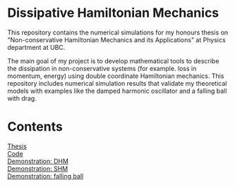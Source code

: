 # Dissipative Hamiltonian Mechanics
This repository contains the numerical simulations for my honours thesis on "Non-conservative Hamiltonian Mechanics and its Applications" at Physics department at UBC. 

The main goal of my project is to develop mathematical tools to describe the dissipation in non-conservative systems (for example. loss in momentum, energy) using double coordinate Hamiltonian mechanics. This repository includes numerical simulation results that validate my theoretical models with examples like the damped harmonic oscillator and a falling ball with drag.

# Contents  
[Thesis](PHYS449_Thesis_sub.pdf)   
[Code](thesis_code.ipynb)   
[Demonstration: DHM](DHM_0328_points.gif)    
[Demonstration: SHM](SHM_0328_points.gif)  
[Demonstration: falling ball](fallingballwithdrag0417.gif)
